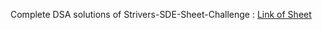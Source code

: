 Complete DSA solutions of Strivers-SDE-Sheet-Challenge : 
[Link of Sheet](https://takeuforward.org/interviews/strivers-sde-sheet-top-coding-interview-problems/)
